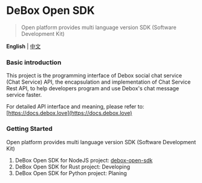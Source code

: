 # DeBox Open SDK

> Open platform provides multi language version SDK (Software Development Kit)

**English** | [中文](./README.zh_CN.md)

### Basic introduction

This project is the programming interface of Debox social chat service (Chat Service) API, the encapsulation and implementation of Chat Service Rest API, to help developers program and use Debox's chat message service faster.

For detailed API interface and meaning, please refer to: [https://docs.debox.love](https://docs.debox.love)

### Getting Started

Open platform provides multi language version SDK (Software Development Kit)

1. DeBox Open SDK for NodeJS project: [debox-open-sdk](./packages/node/README.md)
2. DeBox Open SDK for Rust project: Developing
3. DeBox Open SDK for Python project: Planing
